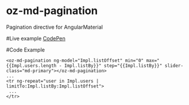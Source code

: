 # oz-md-pagination
Pagination directive for AngularMaterial

#Live example 
[CodePen](http://codepen.io/evgeniyoz/pen/meRbMy?editors=101)

#Code Example  
```
<oz-md-pagination ng-model="Impl.listOffset" min="0" max="{{Impl.users.length - Impl.listBy}}" step="{{Impl.listBy}}" slider-class="md-primary"></oz-md-pagination>
...
<tr ng-repeat="user in Impl.users | limitTo:Impl.listBy:Impl.listOffset">
 ...
</tr>
```
